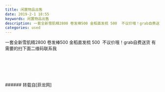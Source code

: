 ```yaml
---
title: 闲置物品出售
date: 2019-2-1 18:55
keywords: 闲置物品出售
description: 一套全新雪肌精2800 卷发棒500 金稻直发梳 500  不议价哦！grab自费送货 有需要的扫下面二维码联系我
categories: used
---
```

<td class="t_f" id="postmessage_2879855">

一套全新雪肌精2800 卷发棒500 金稻直发梳 500  不议价哦！grab自费送货 有需要的扫下面二维码联系我<br/>
<br/>
<img alt="" border="0" class="zoom" data-cf-modified-e7b8dc82096672cdf9470e2a-="" file="http://www.flw.ph/data/appbyme/upload/image/201902/01/CBvTBoaJfxvL.jpg" id="aimg_fuO1n" lazyloadthumb="1" onclick="" onmouseover="" src="http://www.flw.ph/data/appbyme/upload/image/201902/01/CBvTBoaJfxvL.jpg"/><br/>
<br/>
<img alt="" border="0" class="zoom" data-cf-modified-e7b8dc82096672cdf9470e2a-="" file="http://www.flw.ph/data/appbyme/upload/image/201902/01/IKXsCmEh1brq.jpg" id="aimg_A6D1w" lazyloadthumb="1" onclick="" onmouseover="" src="http://www.flw.ph/data/appbyme/upload/image/201902/01/IKXsCmEh1brq.jpg"/><br/>
<br/>
<img alt="" border="0" class="zoom" data-cf-modified-e7b8dc82096672cdf9470e2a-="" file="http://www.flw.ph/data/appbyme/upload/image/201902/01/UxXoBcgvYleF.jpg" id="aimg_W2sc5" lazyloadthumb="1" onclick="" onmouseover="" src="http://www.flw.ph/data/appbyme/upload/image/201902/01/UxXoBcgvYleF.jpg"/><br/>
<br/>
<img alt="" border="0" class="zoom" data-cf-modified-e7b8dc82096672cdf9470e2a-="" file="http://www.flw.ph/data/appbyme/upload/image/201902/01/Zs5qLxBS5068.jpg" id="aimg_HW2hv" lazyloadthumb="1" onclick="" onmouseover="" src="http://www.flw.ph/data/appbyme/upload/image/201902/01/Zs5qLxBS5068.jpg"/><br/>
<br/>
</td>
###### 转载自[菲龙网]